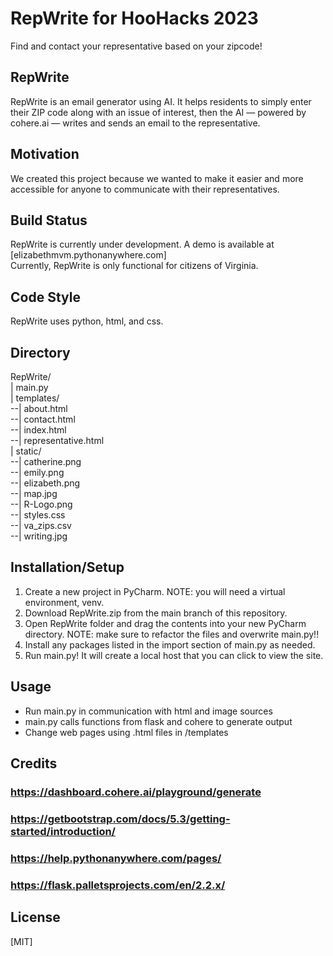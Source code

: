 # RepWrite for HooHacks 2023
Find and contact your representative based on your zipcode!

## RepWrite
RepWrite is an email generator using AI. It helps residents to simply enter their ZIP code along with an issue of interest, then the AI — powered by cohere.ai — writes and sends an email to the representative. 

## Motivation
We created this project because we wanted to make it easier and more accessible for anyone to communicate with their representatives.

## Build Status
RepWrite is currently under development. A demo is available at [elizabethmvm.pythonanywhere.com]   
Currently, RepWrite is only functional for citizens of Virginia.

## Code Style
RepWrite uses python, html, and css.


## Directory
RepWrite/  
| main.py  
| templates/  
--| about.html  
--| contact.html  
--| index.html  
--| representative.html  
| static/  
--| catherine.png  
--| emily.png  
--| elizabeth.png  
--| map.jpg  
--| R-Logo.png  
--| styles.css  
--| va_zips.csv  
--| writing.jpg  

## Installation/Setup
1. Create a new project in PyCharm. NOTE: you will need a virtual environment, venv.
2. Download RepWrite.zip from the main branch of this repository.
3. Open RepWrite folder and drag the contents into your new PyCharm directory. NOTE: make sure to refactor the files and overwrite main.py!!
4. Install any packages listed in the import section of main.py as needed.
5. Run main.py! It will create a local host that you can click to view the site.

## Usage
- Run main.py in communication with html and image sources
- main.py calls functions from flask and cohere to generate output
- Change web pages using .html files in /templates


## Credits
### https://dashboard.cohere.ai/playground/generate
### https://getbootstrap.com/docs/5.3/getting-started/introduction/ 
### https://help.pythonanywhere.com/pages/ 
### https://flask.palletsprojects.com/en/2.2.x/ 


## License
[MIT]

